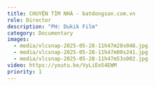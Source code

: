 ```yaml
---
title: CHUYỆN TÌM NHÀ - batdongsan.com.vn
role: Director
description: "PH: Dukik Film"
category: Documentary
images:
  - media/vlcsnap-2025-05-28-11h47m28s048.jpg
  - media/vlcsnap-2025-05-28-11h47m00s241.jpg
  - media/vlcsnap-2025-05-28-11h47m53s002.jpg
video: https://youtu.be/VyLiEo54EWM
priority: 1
---
```

